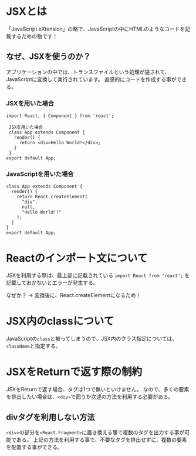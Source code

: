 # JSXとは

「JavaScript eXtension」の略で、JavaScriptの中にHTMLのようなコードを記載するための物です！

## なぜ、JSXを使うのか？

アプリケーションの中では、トランスファイルという処理が施されて、JavaScriptに変換して実行されています。
直感的にコードを作成する事ができる。

### JSXを用いた場合

```
import React, { Component } from 'react';

 JSXを用いた場合
 class App extends Component {
   render() {
     return <div>Hello World!</div>;
   }
 }
export default App;
```

### JavaScriptを用いた場合

```
class App extends Component {
  render() {
    return React.createElement(
      "div",
      null,
      "Hello World!!"
    );
  }
}
export default App;
```

# Reactのインポート文について

JSXを利用する際は、最上部に記載されている
`import React from 'react';`
を記載しておかないとエラーが発生する。

なぜか？
→ 変換後に、React.createElementになるため！

# JSX内のclassについて
JavaScriptの`class`と被ってしまうので、JSX内のクラス指定については、`className`と指定する。

# JSXをReturnで返す際の制約

JSXをReturnで返す場合、タグは1つで無いといけません。
なので、多くの要素を排出したい場合は、`<div>`で囲うか次述の方法を利用する必要がある。

## divタグを利用しない方法

`<div>`の部分を`<React.Fragment>`に置き換える事で複数のタグを出力する事が可能である。
上記の方法を利用する事で、不要なタグを排出せずに、複数の要素を配置する事ができる。


